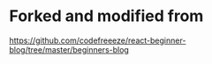 # Forked and modified from 
https://github.com/codefreeeze/react-beginner-blog/tree/master/beginners-blog

